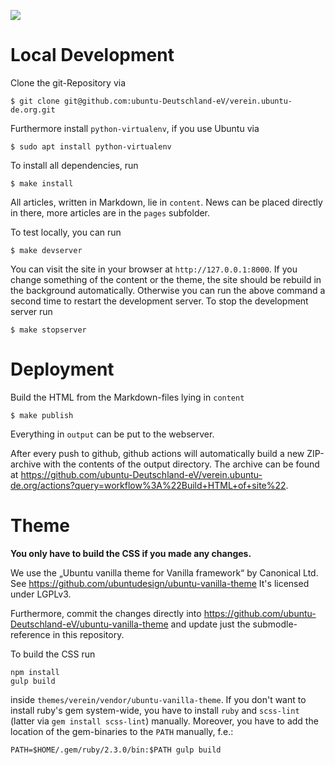 ![](https://github.com/ubuntu-Deutschland-eV/verein.ubuntu-de.org/workflows/Build%20HTML%20of%20site/badge.svg?branch=master)

# Local Development

Clone the git-Repository via

    $ git clone git@github.com:ubuntu-Deutschland-eV/verein.ubuntu-de.org.git

Furthermore install `python-virtualenv`, if you use Ubuntu via

    $ sudo apt install python-virtualenv

To install all dependencies, run

    $ make install

All articles, written in Markdown, lie in `content`. News can be placed directly in there,
more articles are in the `pages` subfolder.

To test locally, you can run

    $ make devserver

You can visit the site in your browser at `http://127.0.0.1:8000`. If you change
something of the content or the theme, the site should be rebuild in the background
automatically. Otherwise you can run the above command a second time to
restart the development server. To stop the development server run

    $ make stopserver

# Deployment

Build the HTML from the Markdown-files lying in `content`

    $ make publish

Everything in `output` can be put to the webserver.

After every push to github, github actions will automatically build a new
ZIP-archive with the contents of the output directory. The archive can be
found at <https://github.com/ubuntu-Deutschland-eV/verein.ubuntu-de.org/actions?query=workflow%3A%22Build+HTML+of+site%22>.

# Theme

**You only have to build the CSS if you made any changes.**

We use the „Ubuntu vanilla theme for Vanilla framework“ by Canonical Ltd.
See https://github.com/ubuntudesign/ubuntu-vanilla-theme
It's licensed under LGPLv3.

Furthermore, commit the changes directly into
https://github.com/ubuntu-Deutschland-eV/ubuntu-vanilla-theme and
update just the submodle-reference in this repository.

To build the CSS run

    npm install
    gulp build

inside `themes/verein/vendor/ubuntu-vanilla-theme`. If you don't want
to install ruby's gem system-wide, you have to install `ruby` and `scss-lint`
(latter via `gem install scss-lint`) manually. Moreover, you have to add the
location of the gem-binaries to the `PATH` manually, f.e.:

    PATH=$HOME/.gem/ruby/2.3.0/bin:$PATH gulp build
